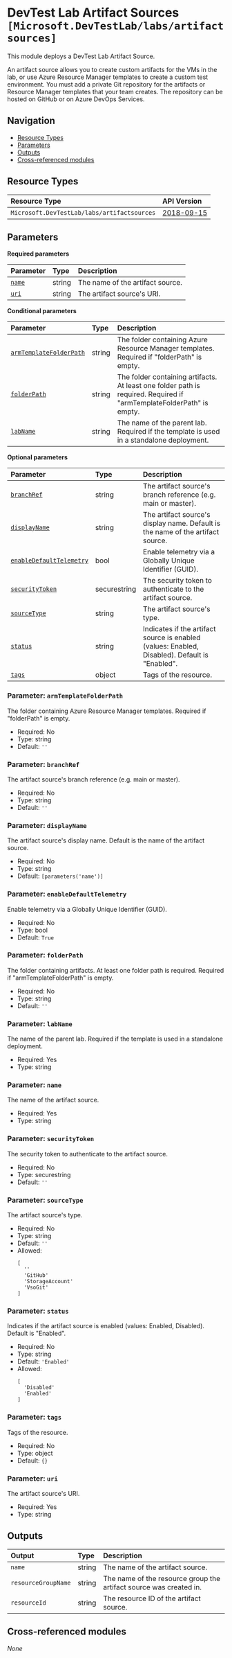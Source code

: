 # DevTest Lab Artifact Sources `[Microsoft.DevTestLab/labs/artifactsources]`

This module deploys a DevTest Lab Artifact Source.

An artifact source allows you to create custom artifacts for the VMs in the lab, or use Azure Resource Manager templates to create a custom test environment. You must add a private Git repository for the artifacts or Resource Manager templates that your team creates. The repository can be hosted on GitHub or on Azure DevOps Services.

## Navigation

- [Resource Types](#Resource-Types)
- [Parameters](#Parameters)
- [Outputs](#Outputs)
- [Cross-referenced modules](#Cross-referenced-modules)

## Resource Types

| Resource Type | API Version |
| :-- | :-- |
| `Microsoft.DevTestLab/labs/artifactsources` | [2018-09-15](https://learn.microsoft.com/en-us/azure/templates/Microsoft.DevTestLab/2018-09-15/labs/artifactsources) |

## Parameters

**Required parameters**

| Parameter | Type | Description |
| :-- | :-- | :-- |
| [`name`](#parameter-name) | string | The name of the artifact source. |
| [`uri`](#parameter-uri) | string | The artifact source's URI. |

**Conditional parameters**

| Parameter | Type | Description |
| :-- | :-- | :-- |
| [`armTemplateFolderPath`](#parameter-armtemplatefolderpath) | string | The folder containing Azure Resource Manager templates. Required if "folderPath" is empty. |
| [`folderPath`](#parameter-folderpath) | string | The folder containing artifacts. At least one folder path is required. Required if "armTemplateFolderPath" is empty. |
| [`labName`](#parameter-labname) | string | The name of the parent lab. Required if the template is used in a standalone deployment. |

**Optional parameters**

| Parameter | Type | Description |
| :-- | :-- | :-- |
| [`branchRef`](#parameter-branchref) | string | The artifact source's branch reference (e.g. main or master). |
| [`displayName`](#parameter-displayname) | string | The artifact source's display name. Default is the name of the artifact source. |
| [`enableDefaultTelemetry`](#parameter-enabledefaulttelemetry) | bool | Enable telemetry via a Globally Unique Identifier (GUID). |
| [`securityToken`](#parameter-securitytoken) | securestring | The security token to authenticate to the artifact source. |
| [`sourceType`](#parameter-sourcetype) | string | The artifact source's type. |
| [`status`](#parameter-status) | string | Indicates if the artifact source is enabled (values: Enabled, Disabled). Default is "Enabled". |
| [`tags`](#parameter-tags) | object | Tags of the resource. |

### Parameter: `armTemplateFolderPath`

The folder containing Azure Resource Manager templates. Required if "folderPath" is empty.
- Required: No
- Type: string
- Default: `''`

### Parameter: `branchRef`

The artifact source's branch reference (e.g. main or master).
- Required: No
- Type: string
- Default: `''`

### Parameter: `displayName`

The artifact source's display name. Default is the name of the artifact source.
- Required: No
- Type: string
- Default: `[parameters('name')]`

### Parameter: `enableDefaultTelemetry`

Enable telemetry via a Globally Unique Identifier (GUID).
- Required: No
- Type: bool
- Default: `True`

### Parameter: `folderPath`

The folder containing artifacts. At least one folder path is required. Required if "armTemplateFolderPath" is empty.
- Required: No
- Type: string
- Default: `''`

### Parameter: `labName`

The name of the parent lab. Required if the template is used in a standalone deployment.
- Required: Yes
- Type: string

### Parameter: `name`

The name of the artifact source.
- Required: Yes
- Type: string

### Parameter: `securityToken`

The security token to authenticate to the artifact source.
- Required: No
- Type: securestring
- Default: `''`

### Parameter: `sourceType`

The artifact source's type.
- Required: No
- Type: string
- Default: `''`
- Allowed:
  ```Bicep
  [
    ''
    'GitHub'
    'StorageAccount'
    'VsoGit'
  ]
  ```

### Parameter: `status`

Indicates if the artifact source is enabled (values: Enabled, Disabled). Default is "Enabled".
- Required: No
- Type: string
- Default: `'Enabled'`
- Allowed:
  ```Bicep
  [
    'Disabled'
    'Enabled'
  ]
  ```

### Parameter: `tags`

Tags of the resource.
- Required: No
- Type: object
- Default: `{}`

### Parameter: `uri`

The artifact source's URI.
- Required: Yes
- Type: string


## Outputs

| Output | Type | Description |
| :-- | :-- | :-- |
| `name` | string | The name of the artifact source. |
| `resourceGroupName` | string | The name of the resource group the artifact source was created in. |
| `resourceId` | string | The resource ID of the artifact source. |

## Cross-referenced modules

_None_
